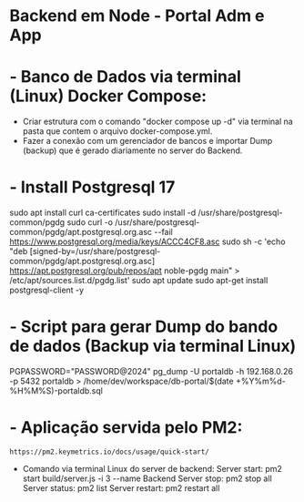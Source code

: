# Backend em Node - Portal Adm e App

# - Banco de Dados via terminal (Linux) Docker Compose:

- Criar estrutura com o comando "docker compose up -d" via terminal na pasta que contem o arquivo docker-compose.yml.
- Fazer a conexão com um gerenciador de bancos e importar Dump (backup) que é gerado diariamente no server do Backend.

# - Install Postgresql 17

sudo apt install curl ca-certificates
sudo install -d /usr/share/postgresql-common/pgdg
sudo curl -o /usr/share/postgresql-common/pgdg/apt.postgresql.org.asc --fail https://www.postgresql.org/media/keys/ACCC4CF8.asc
sudo sh -c 'echo "deb [signed-by=/usr/share/postgresql-common/pgdg/apt.postgresql.org.asc] https://apt.postgresql.org/pub/repos/apt noble-pgdg main" > /etc/apt/sources.list.d/pgdg.list'
sudo apt update
sudo apt-get install postgresql-client -y

# - Script para gerar Dump do bando de dados (Backup via terminal Linux)

PGPASSWORD="PASSWORD@2024" pg_dump -U portaldb -h 192.168.0.26 -p 5432 portaldb > /home/dev/workspace/db-portal/$(date +%Y%m%d-%H%M%S)-portaldb.sql

# - Aplicação servida pelo PM2:

    https://pm2.keymetrics.io/docs/usage/quick-start/

- Comando via terminal Linux do server de backend:
  Server start: pm2 start build/server.js -i 3 --name Backend
  Server stop: pm2 stop all
  Server status: pm2 list
  Server restart: pm2 restart all
